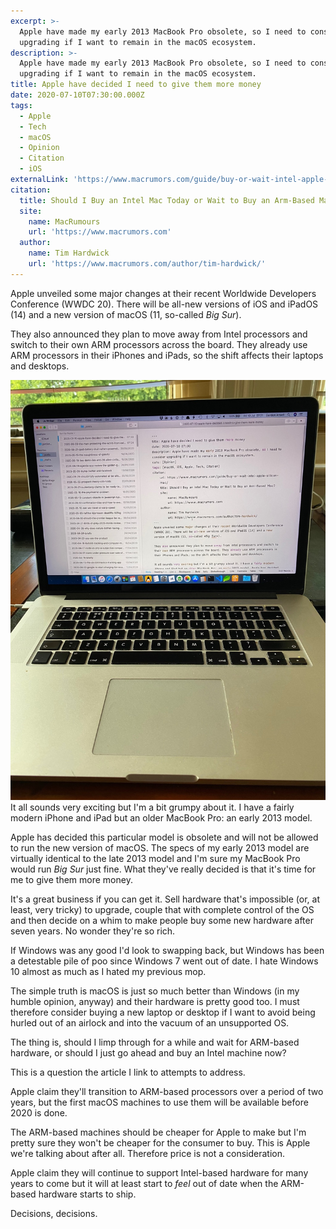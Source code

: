 ```yaml
---
excerpt: >-
  Apple have made my early 2013 MacBook Pro obsolete, so I need to consider
  upgrading if I want to remain in the macOS ecosystem.
description: >-
  Apple have made my early 2013 MacBook Pro obsolete, so I need to consider
  upgrading if I want to remain in the macOS ecosystem.
title: Apple have decided I need to give them more money
date: 2020-07-10T07:30:00.000Z
tags:
  - Apple
  - Tech
  - macOS
  - Opinion
  - Citation
  - iOS
externalLink: 'https://www.macrumors.com/guide/buy-or-wait-intel-apple-silicon-mac/'
citation:
  title: Should I Buy an Intel Mac Today or Wait to Buy an Arm-Based Mac?
  site:
    name: MacRumours
    url: 'https://www.macrumors.com'
  author:
    name: Tim Hardwick
    url: 'https://www.macrumors.com/author/tim-hardwick/'
---
```

Apple unveiled some major changes at their recent Worldwide Developers Conference (WWDC 20). There will be all-new versions of iOS and iPadOS (14) and a new version of macOS (11, so-called *Big Sur*).

They also announced they plan to move away from Intel processors and switch to their own ARM processors across the board. They already use ARM processors in their iPhones and iPads, so the shift affects their laptops and desktops.

![A photo of my early 2013 MacBook Pro.](/assets/images/posts/2020/07/2020-07-10-my-macbook-pro.jpg "caption=The poor guy is obsolete.|class=s33 right|title=The poor guy is obsolete.|@itemprop=image")It all sounds very exciting but I'm a bit grumpy about it. I have a fairly modern iPhone and iPad but an older MacBook Pro: an early 2013 model.

Apple has decided this particular model is obsolete and will not be allowed to run the new version of macOS. The specs of my early 2013 model are virtually identical to the late 2013 model and I'm sure my MacBook Pro would run *Big Sur* just fine. What they've really decided is that it's time for me to give them more money.

It's a great business if you can get it. Sell hardware that's impossible (or, at least, very tricky) to upgrade, couple that with complete control of the OS and then decide on a whim to make people buy some new hardware after seven years. No wonder they're so rich.

If Windows was any good I'd look to swapping back, but Windows has been a detestable pile of poo since Windows 7 went out of date. I hate Windows 10 almost as much as I hated my previous mop.

The simple truth is macOS is just so much better than Windows (in my humble opinion, anyway) and their hardware is pretty good too. I must therefore consider buying a new laptop or desktop if I want to avoid being hurled out of an airlock and into the vacuum of an unsupported OS.

The thing is, should I limp through for a while and wait for ARM-based hardware, or should I just go ahead and buy an Intel machine now?

This is a question the article I link to attempts to address.

Apple claim they'll transition to ARM-based processors over a period of two years, but the first macOS machines to use them will be available before 2020 is done. 

The ARM-based machines should be cheaper for Apple to make but I'm pretty sure they won't be cheaper for the consumer to buy. This is Apple we're talking about after all. Therefore price is not a consideration.

Apple claim they will continue to support Intel-based hardware for many years to come but it will at least start to *feel* out of date when the ARM-based hardware starts to ship.

Decisions, decisions.



